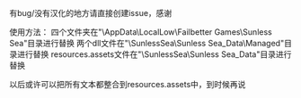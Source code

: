 有bug/没有汉化的地方请直接创建issue，感谢

使用方法：
四个文件夹在"\AppData\LocalLow\Failbetter Games\Sunless Sea"目录进行替换
两个dll文件在"\SunlessSea\Sunless Sea_Data\Managed"目录进行替换
resources.assets文件在"\SunlessSea\Sunless Sea_Data"目录进行替换

以后或许可以把所有文本都整合到resources.assets中，到时候再说
